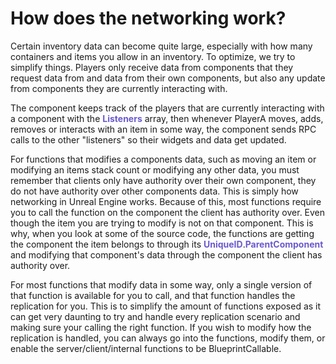# How does the networking work?

Certain inventory data can become quite large, especially with how many containers and items you allow in an inventory. To optimize, we try to simplify things. Players only receive data from components that they request data from and data from their own components, but also any update from components they are currently interacting with.

The component keeps track of the players that are currently interacting with a component with the <span style="color:slateblue">**Listeners**</span> array, then whenever PlayerA moves, adds, removes or interacts with an item in some way, the component sends RPC calls to the other "listeners" so their widgets and data get updated.

For functions that modifies a components data, such as moving an item or modifying an items stack count or modifying any other data, you must remember that clients only have authority over their own component, they do not have authority over other components data. This is simply how networking in Unreal Engine works.
Because of this, most functions require you to call the function on the component the client has authority over. Even though the item you are trying to modify is not on that component.
This is why, when you look at some of the source code, the functions are getting the component the item belongs to through its <span style="color:slateblue">**UniqueID**</span>.<span style="color:slateblue">**ParentComponent**</span> and modifying that component's data through the component the client has authority over.

For most functions that modify data in some way, only a single version of that function is available for you to call, and that function handles the replication for you. This is to simplify the amount of functions exposed as it can get very daunting to try and handle every replication scenario and making sure your calling the right function. If you wish to modify how the replication is handled, you can always go into the functions, modify them, or enable the server/client/internal functions to be BlueprintCallable.